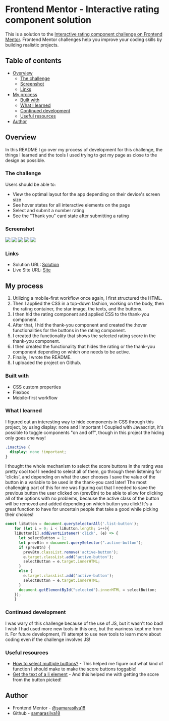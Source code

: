 # Frontend Mentor - Interactive rating component solution

This is a solution to the [Interactive rating component challenge on Frontend Mentor](https://www.frontendmentor.io/challenges/interactive-rating-component-koxpeBUmI). Frontend Mentor challenges help you improve your coding skills by building realistic projects. 

## Table of contents

- [Overview](#overview)
  - [The challenge](#the-challenge)
  - [Screenshot](#screenshot)
  - [Links](#links)
- [My process](#my-process)
  - [Built with](#built-with)
  - [What I learned](#what-i-learned)
  - [Continued development](#continued-development)
  - [Useful resources](#useful-resources)
- [Author](#author)

## Overview

In this README I go over my process of development for this challenge, the things I learned and the tools I used trying to get my page as close to the design as possible.

### The challenge

Users should be able to:

- View the optimal layout for the app depending on their device's screen size
- See hover states for all interactive elements on the page
- Select and submit a number rating
- See the "Thank you" card state after submitting a rating

### Screenshot

![](./images/screenshot.png)
![](./images/screenshot-active.png)
![](./images/screenshot-thankyou.png)
![](./images/screenshot-mobile.png)
![](./images/screenshot-thankyou-mobile.png)

### Links

- Solution URL: [Solution](https://www.frontendmentor.io/solutions/responsive-solution-using-flexbox-and-css-variables-yxEalMgYTU)
- Live Site URL: [Site](https://samarasilva18.github.io/interactive-rating-component/)

## My process

1. Utilizing a mobile-first workflow once again, I first structured the HTML.
2. Then I applied the CSS in a top-down fashion, working on the body, then the rating container, the star image, the texts, and the buttons.
3. I then hid the rating component and applied CSS to the thank-you component.
4. After that, I hid the thank-you component and created the :hover functionalities for the buttons in the rating component. 
5. I created the functionality that shows the selected rating score in the thank-you component.
6. I then created the functionality that hides the rating or the thank-you component depending on which one needs to be active.
7. Finally, I wrote the README.
8. I uploaded the project on Github.

### Built with

- CSS custom properties
- Flexbox
- Mobile-first workflow

### What I learned

I figured out an interesting way to hide components in CSS through this project, by using display: none and !important ! Coupled with Javascript, it's possible to toggle components "on and off", though in this project the hiding only goes one way!

```css
.inactive {
  display: none !important;
}
```

I thought the whole mechanism to select the score buttons in the rating was pretty cool too! I needed to select all of them, go through them listening for 'clicks', and depending on what the user chooses I save the value of the button in a variable to be used in the thank-you card later!
The most challenging part of this for me was figuring out that I needed to save the previous button the user clicked on (prevBtn) to be able to allow for clicking all of the options with no problems, because the active class of the button will be removed and added depending on which button you click! It's a great function to have for uncertain people that take a good while picking their choices!

```js
const liButton = document.querySelectorAll('.list-button');
    for (let i = 0; i < liButton.length; i++){
    liButton[i].addEventListener('click', (e) => {
      let selectButton = 1;
      let prevBtn = document.querySelector(".active-button");
      if (prevBtn) {
        prevBtn.classList.remove('active-button');
        e.target.classList.add('active-button');
        selectButton = e.target.innerHTML;
      }
      else {
        e.target.classList.add('active-button');
        selectButton = e.target.innerHTML;
      }
      document.getElementById("selected").innerHTML = selectButton;
    });
    }
```

### Continued development

I was wary of this challenge because of the use of JS, but it wasn't too bad! I wish I had used more new tools in this one, but the wariness kept me from it. For future development, I'll attempt to use new tools to learn more about coding even if the challenge involves JS!

### Useful resources

- [How to select multiple buttons?](https://stackoverflow.com/questions/73663568/how-to-select-multiple-buttons-and-keep-the-border-on-each-one-clicked) - This helped me figure out what kind of function I should make to make the score buttons toggable!
- [Get the text of a li element](https://stackoverflow.com/questions/2460706/get-the-text-of-an-li-element) - And this helped me with getting the score from the button picked!

## Author

- Frontend Mentor - [@samarasilva18](https://www.frontendmentor.io/profile/samarasilva18)
- Github - [samarasilva18](https://github.com/samarasilva18)